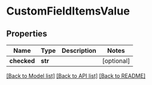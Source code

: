 # CustomFieldItemsValue

## Properties
Name | Type | Description | Notes
------------ | ------------- | ------------- | -------------
**checked** | **str** |  | [optional] 

[[Back to Model list]](../README.md#documentation-for-models) [[Back to API list]](../README.md#documentation-for-api-endpoints) [[Back to README]](../README.md)

